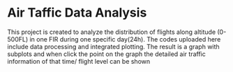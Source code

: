 # Air Taffic Data Analysis
This project is created to analyze the distribution of flights along altitude (0-500FL) in one FIR during one specific day(24h). 
The codes uploaded here include data processing and integrated plotting.
The result is a graph with subplots and when click the point on the graph the detailed air traffic information of that time/ flight level can be shown

